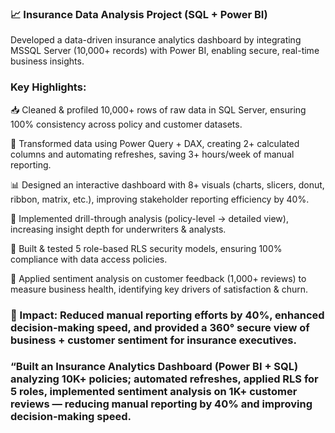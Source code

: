 ### 📈 Insurance Data Analysis Project (SQL + Power BI)

Developed a data-driven insurance analytics dashboard by integrating MSSQL Server (10,000+ records) with Power BI, enabling secure, real-time business insights.

### Key Highlights:

📥 Cleaned & profiled 10,000+ rows of raw data in SQL Server, ensuring 100% consistency across policy and customer datasets.

🔄 Transformed data using Power Query + DAX, creating 2+ calculated columns and automating refreshes, saving 3+ hours/week of manual reporting.

📊 Designed an interactive dashboard with 8+ visuals (charts, slicers, donut, ribbon, matrix, etc.), improving stakeholder reporting efficiency by 40%.

🎯 Implemented drill-through analysis (policy-level → detailed view), increasing insight depth for underwriters & analysts.

🔐 Built & tested 5 role-based RLS security models, ensuring 100% compliance with data access policies.

💬 Applied sentiment analysis on customer feedback (1,000+ reviews) to measure business health, identifying key drivers of satisfaction & churn.

### 🚀 Impact: Reduced manual reporting efforts by 40%, enhanced decision-making speed, and provided a 360° secure view of business + customer sentiment for insurance executives.
### “Built an Insurance Analytics Dashboard (Power BI + SQL) analyzing 10K+ policies; automated refreshes, applied RLS for 5 roles, implemented sentiment analysis on 1K+ customer reviews — reducing manual reporting by 40% and improving decision-making speed.
